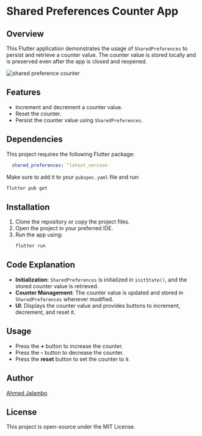# Shared Preferences Counter App

## Overview
This Flutter application demonstrates the usage of `SharedPreferences` to persist and retrieve a counter value. The counter value is stored locally and is preserved even after the app is closed and reopened.

![shared preference counter](https://github.com/user-attachments/assets/cd7a0dc2-7941-4adb-9fce-e8c92024f7a8)

## Features
- Increment and decrement a counter value.
- Reset the counter.
- Persist the counter value using `SharedPreferences`.

## Dependencies
This project requires the following Flutter package:
```yaml
  shared_preferences: ^latest_version
```
Make sure to add it to your `pubspec.yaml` file and run:
```sh
flutter pub get
```

## Installation
1. Clone the repository or copy the project files.
2. Open the project in your preferred IDE.
3. Run the app using:
   ```sh
   flutter run
   ```

## Code Explanation
- **Initialization**: `SharedPreferences` is initialized in `initState()`, and the stored counter value is retrieved.
- **Counter Management**: The counter value is updated and stored in `SharedPreferences` whenever modified.
- **UI**: Displays the counter value and provides buttons to increment, decrement, and reset it.

## Usage
- Press the **+** button to increase the counter.
- Press the **-** button to decrease the counter.
- Press the **reset** button to set the counter to `0`.

## Author
[Ahmed Jalambo](https://github.com/Jalambo-Dev)

## License
This project is open-source under the MIT License.

